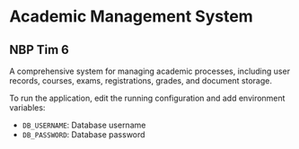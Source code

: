 # Academic Management System

## NBP Tim 6

A comprehensive system for managing academic processes, including user records, courses, exams, registrations, grades,
and document storage.

To run the application, edit the running configuration and add environment variables:

- `DB_USERNAME`: Database username
- `DB_PASSWORD`: Database password